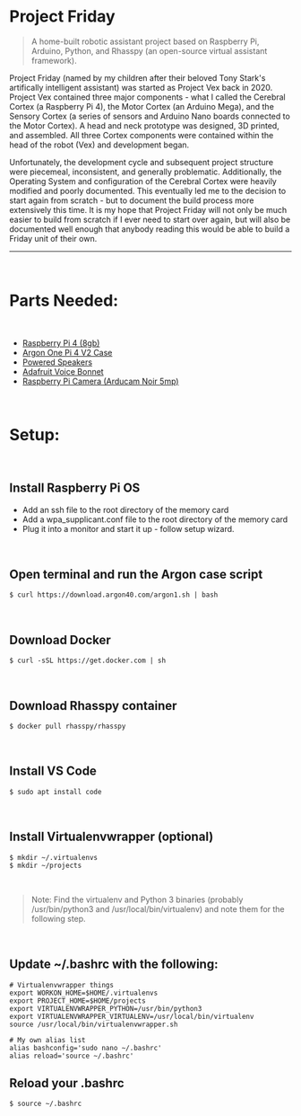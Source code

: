 # Project Friday

> A home-built robotic assistant project based on Raspberry Pi, Arduino, Python, and Rhasspy (an open-source virtual assistant framework).

Project Friday (named by my children after their beloved Tony Stark's artifically intelligent assistant) was started as Project Vex back in 2020. Project Vex contained three major components - what I called the Cerebral Cortex (a Raspberry Pi 4), the Motor Cortex (an Arduino Mega), and the Sensory Cortex (a series of sensors and Arduino Nano boards connected to the Motor Cortex). A head and neck prototype was designed, 3D printed, and assembled. All three Cortex components were contained within the head of the robot (Vex) and development began.

Unfortunately, the development cycle and subsequent project structure were piecemeal, inconsistent, and generally problematic. Additionally, the Operating System and configuration of the Cerebral Cortex were heavily modified and poorly documented. This eventually led me to the decision to start again from scratch - but to document the build process more extensively this time. It is my hope that Project Friday will not only be much easier to build from scratch if I ever need to start over again, but will also be documented well enough that anybody reading this would be able to build a Friday unit of their own.

<hr>
<br>

# Parts Needed:

<br>

- [Raspberry Pi 4 (8gb)](https://www.amazon.com/CanaKit-Raspberry-Basic-Kit-8GB/dp/B08DJ9MLHV/ref=sr_1_1?keywords=raspberry+pi+4+canakit&qid=1648933415&sr=8-1)
- [Argon One Pi 4 V2 Case](https://www.amazon.com/Argon-Raspberry-Aluminum-Heatsink-Supports/dp/B07WP8WC3V/ref=sr_1_3?keywords=argon+one+pi+4+v2&qid=1648933352&sprefix=argon+one+pi+4+v2%2Caps%2C597&sr=8-3)
- [Powered Speakers](https://www.amazon.com/Logitech-Multi-Device-Stereo-Speaker/dp/B074KJ6JQW/ref=sr_1_4?keywords=logitech+bluetooth+speakers&qid=1648933309&sr=8-4)
- [Adafruit Voice Bonnet](https://www.adafruit.com/product/4757)
- [Raspberry Pi Camera (Arducam Noir 5mp)](https://www.amazon.com/Arducam-Camera-Raspberry-Infrared-Sensitive/dp/B07SPRQMCW/ref=sr_1_3?crid=1CMMCFFTVCG43&keywords=arducam+noir+camera&qid=1648933589&sprefix=arducam+noir+camera%2Caps%2C239&sr=8-3)

<br>

# Setup:

<br>

## Install Raspberry Pi OS
- Add an ssh file to the root directory of the memory card
- Add a wpa_supplicant.conf file to the root directory of the memory card
- Plug it into a monitor and start it up - follow setup wizard.

<br>

## Open terminal and run the Argon case script
```
$ curl https://download.argon40.com/argon1.sh | bash
```

<br>

## Download Docker
```
$ curl -sSL https://get.docker.com | sh
```

<br>

## Download Rhasspy container
```
$ docker pull rhasspy/rhasspy
```

<br>

## Install VS Code
```
$ sudo apt install code
```

<br>

## Install Virtualenvwrapper (optional)
```
$ mkdir ~/.virtualenvs
$ mkdir ~/projects
```

<br>

>Note: Find the virtualenv and Python 3 binaries (probably /usr/bin/python3 and /usr/local/bin/virtualenv) and note them for the following step.

<br>

## Update ~/.bashrc with the following:
```
# Virtualenvwrapper things
export WORKON_HOME=$HOME/.virtualenvs
export PROJECT_HOME=$HOME/projects
export VIRTUALENVWRAPPER_PYTHON=/usr/bin/python3
export VIRTUALENVWRAPPER_VIRTUALENV=/usr/local/bin/virtualenv
source /usr/local/bin/virtualenvwrapper.sh

# My own alias list
alias bashconfig='sudo nano ~/.bashrc'
alias reload='source ~/.bashrc'
```

## Reload your .bashrc
```
$ source ~/.bashrc
```
